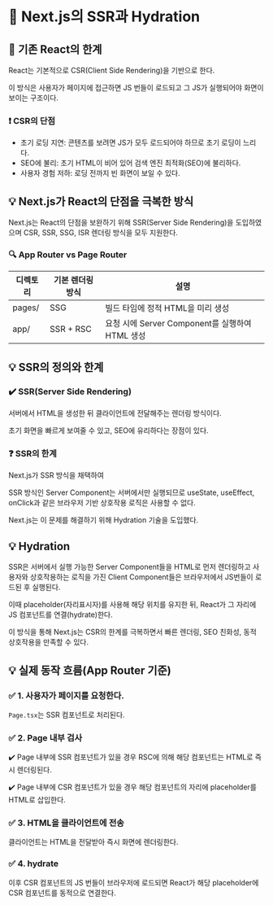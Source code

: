 # 📜 Next.js의 SSR과 Hydration

## 📌 기존 React의 한계
React는 기본적으로 CSR(Client Side Rendering)을 기반으로 한다.

이 방식은 사용자가 페이지에 접근하면 JS 번들이 로드되고 그 JS가 실행되어야 화면이 보이는 구조이다.

### ❗ CSR의 단점
- 초기 로딩 지연: 콘텐츠를 보려면 JS가 모두 로드되어야 하므로 초기 로딩이 느리다.
- SEO에 불리: 초기 HTML이 비어 있어 검색 엔진 최적화(SEO)에 불리하다.
- 사용자 경험 저하: 로딩 전까지 빈 화면이 보일 수 있다.

## 💡 Next.js가 React의 단점을 극복한 방식
Next.js는 React의 단점을 보완하기 위해 SSR(Server Side Rendering)을 도입하였으며 CSR, SSR, SSG, ISR 렌더링 방식을 모두 지원한다.

### 🔍 App Router vs Page Router
|디렉토리|기본 렌더링 방식|설명|
|---|---|---|
|pages/|SSG| 빌드 타임에 정적 HTML을 미리 생성|
|app/|SSR + RSC|요청 시에 Server Component를 실행하여 HTML 생성|

## 💡 SSR의 정의와 한계
### ✔️ SSR(Server Side Rendering)
서버에서 HTML을 생성한 뒤 클라이언트에 전달해주는 렌더링 방식이다.

초기 화면을 빠르게 보여줄 수 있고, SEO에 유리하다는 장점이 있다.

### ❓ SSR의 한계
Next.js가 SSR 방식을 채택하여

SSR 방식인 Server Component는 서버에서만 실행되므로 useState, useEffect, onClick과 같은 브라우저 기반 상호작용 로직은 사용할 수 없다.



Next.js는 이 문제를 해결하기 위해 Hydration 기술을 도입했다.

## 💡 Hydration
SSR은 서버에서 실행 가능한 Server Component들을 HTML로 먼저 렌더링하고 사용자와 상호작용하는 로직을 가진 Client Component들은 브라우저에서 JS번들이 로드된 후 실행된다.

이때 placeholder(자리표시자)를 사용해 해당 위치를 유지한 뒤, React가 그 자리에 JS 컴포넌트를 연결(hydrate)한다.

이 방식을 통해 Next.js는 CSR의 한계를 극복하면서 빠른 렌더링, SEO 친화성, 동적 상호작용을 만족할 수 있다.

## 💡 실제 동작 흐름(App Router 기준)
### ✅ 1. 사용자가 페이지를 요청한다.
`Page.tsx`는 SSR 컴포넌트로 처리된다.

### ✅ 2. Page 내부 검사
 ✔️ Page 내부에 SSR 컴포넌트가 있을 경우
RSC에 의해 해당 컴포넌트는 HTML로 즉시 렌더링된다.

 ✔️ Page 내부에 CSR 컴포넌트가 있을 경우
해당 컴포넌트의 자리에 placeholder를 HTML로 삽입한다.

### ✅ 3. HTML을 클라이언트에 전송
클라이언트는 HTML을 전달받아 즉시 화면에 렌더링한다.

### ✅ 4. hydrate
이후 CSR 컴포넌트의 JS 번들이 브라우저에 로드되면 React가 해당 placeholder에 CSR 컴포넌트를 동적으로 연결한다.
